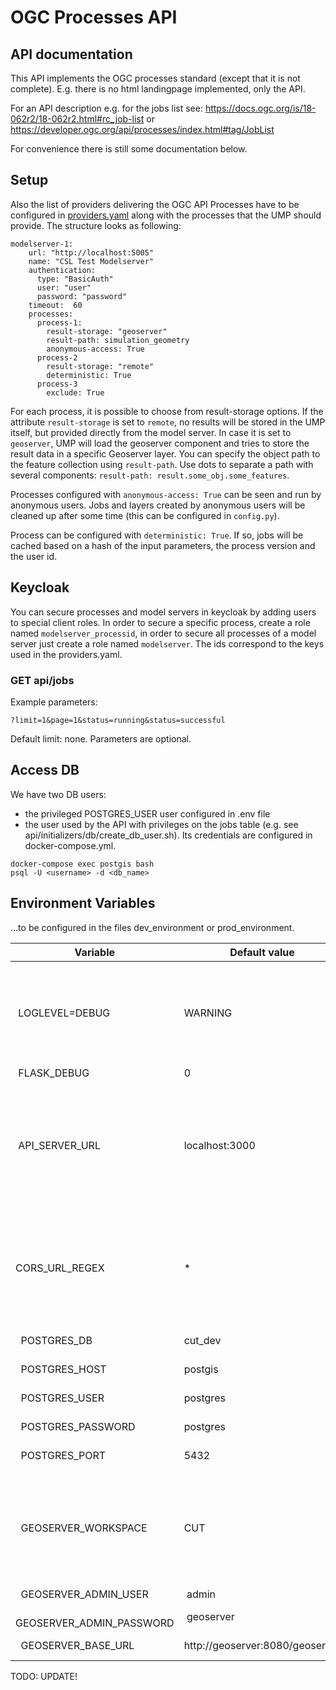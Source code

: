 # OGC Processes API

## API documentation
This API implements the OGC processes standard (except that it is not complete). E.g. there is no html landingpage implemented, only the API.

For an API description e.g. for the jobs list see:
https://docs.ogc.org/is/18-062r2/18-062r2.html#rc_job-list
or
https://developer.ogc.org/api/processes/index.html#tag/JobList

For convenience there is still some documentation below.

## Setup
Also the list of providers delivering the OGC API Processes  have to be configured in [providers.yaml](../../../providers.yaml.example) along with the processes that the UMP should provide. The structure looks as following:

```
modelserver-1:
    url: "http://localhost:5005"
    name: "CSL Test Modelserver"
    authentication:
      type: "BasicAuth"
      user: "user"
      password: "password"
    timeout:  60
    processes:
      process-1:
        result-storage: "geoserver"
        result-path: simulation_geometry
        anonymous-access: True
      process-2
        result-storage: "remote"
        deterministic: True
      process-3
        exclude: True

```

For each process, it is possible to choose from result-storage options. If the attribute `result-storage` is set to `remote`, no results will be stored in the UMP itself, but provided directly from the model server. In case it is set to `geoserver`, UMP will load the geoserver component and tries to store the result data in a specific Geoserver layer. You can specify the object path to the feature collection using `result-path`. Use dots to separate a path with several components: `result-path: result.some_obj.some_features`.

Processes configured with `anonymous-access: True` can be seen and run by anonymous users. Jobs and layers created by anonymous users will be cleaned up after some time (this can be configured in `config.py`).

Process can be configured with `deterministic: True`. If so, jobs will be cached based on a hash of the input parameters, the process version and the user id.

## Keycloak

You can secure processes and model servers in keycloak by adding users to special client roles. In order to secure a specific process, create a role named `modelserver_processid`, in order to secure all processes of a model server just create a role named `modelserver`. The ids correspond to the keys used in the providers.yaml.


### GET api/jobs
Example parameters:
```
?limit=1&page=1&status=running&status=successful
```

Default limit: none.
Parameters are optional.

## Access DB
We have two DB users:
- the privileged POSTGRES_USER user configured in .env file
- the user used by the API with privileges on the jobs table (e.g. see api/initializers/db/create_db_user.sh). Its credentials are configured in docker-compose.yml.

```
docker-compose exec postgis bash
psql -U <username> -d <db_name>
```

## Environment Variables
...to be configured in the files dev_environment or prod_environment.

|   Variable    | Default value | Description |
| ------------- | ------------- | ----------- |
|  LOGLEVEL=DEBUG | WARNING | Logging level: DEBUG, INFO, WARNING, ERROR, CRITICAL or NOTSET | 
|  FLASK_DEBUG | 0 |  |
|  API_SERVER_URL      | localhost:3000 | This is only used to return the complete URL in the result of the job details as specified in OGC. |
|  CORS_URL_REGEX | * | Restrict CORS support to configured URL. Should be the frontend url.  |
|  POSTGRES_DB | cut_dev | Database name |
|  POSTGRES_HOST | postgis | Database name |
|  POSTGRES_USER | postgres | Database name |
|  POSTGRES_PASSWORD | postgres | Database name |
|  POSTGRES_PORT | 5432 | Database name |
|  GEOSERVER_WORKSPACE  | CUT | All layers are being stored to one geoserver workspace. Configure its name here.
|  GEOSERVER_ADMIN_USER | admin | |
|  GEOSERVER_ADMIN_PASSWORD | geoserver | |
|  GEOSERVER_BASE_URL | http://geoserver:8080/geoserver | Url to the geoserver. |

TODO: UPDATE!


